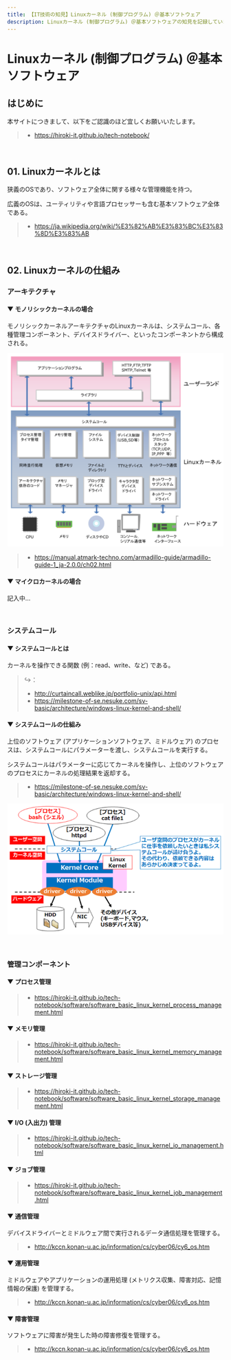 ```yaml
---
title: 【IT技術の知見】Linuxカーネル (制御プログラム) ＠基本ソフトウェア
description: Linuxカーネル (制御プログラム) ＠基本ソフトウェアの知見を記録しています。
---
```


# Linuxカーネル (制御プログラム) ＠基本ソフトウェア

## はじめに

本サイトにつきまして、以下をご認識のほど宜しくお願いいたします。

> - https://hiroki-it.github.io/tech-notebook/

<br>

## 01. Linuxカーネルとは

狭義のOSであり、ソフトウェア全体に関する様々な管理機能を持つ。

広義のOSは、ユーティリティや言語プロセッサーも含む基本ソフトウェア全体である。

> - https://ja.wikipedia.org/wiki/%E3%82%AB%E3%83%BC%E3%83%8D%E3%83%AB

<br>

## 02. Linuxカーネルの仕組み

### アーキテクチャ

#### ▼ モノリシックカーネルの場合

モノリシックカーネルアーキテクチャのLinuxカーネルは、システムコール、各種管理コンポーネント、デバイスドライバー、といったコンポーネントから構成される。

![linux_kernel_architecture](https://raw.githubusercontent.com/hiroki-it/tech-notebook-images/master/images/linux_kernel_architecture.png)

> - https://manual.atmark-techno.com/armadillo-guide/armadillo-guide-1_ja-2.0.0/ch02.html

#### ▼ マイクロカーネルの場合

記入中...

<br>

### システムコール

#### ▼ システムコールとは

カーネルを操作できる関数 (例：read、write、など) である。

> ↪️：
>
> - http://curtaincall.weblike.jp/portfolio-unix/api.html
> - https://milestone-of-se.nesuke.com/sv-basic/architecture/windows-linux-kernel-and-shell/

#### ▼ システムコールの仕組み

上位のソフトウェア (アプリケーションソフトウェア、ミドルウェア) のプロセスは、システムコールにパラメーターを渡し、システムコールを実行する。

システムコールはパラメーターに応じてカーネルを操作し、上位のソフトウェアのプロセスにカーネルの処理結果を返却する。

> - https://milestone-of-se.nesuke.com/sv-basic/architecture/windows-linux-kernel-and-shell/

![linux_kernel_system-call](https://raw.githubusercontent.com/hiroki-it/tech-notebook-images/master/images/linux_kernel_system-call.png)

<br>

### 管理コンポーネント

#### ▼ プロセス管理

> - https://hiroki-it.github.io/tech-notebook/software/software_basic_linux_kernel_process_management.html

#### ▼ メモリ管理

> - https://hiroki-it.github.io/tech-notebook/software/software_basic_linux_kernel_memory_management.html

#### ▼ ストレージ管理

> - https://hiroki-it.github.io/tech-notebook/software/software_basic_linux_kernel_storage_management.html

#### ▼ I/O (入出力) 管理

> - https://hiroki-it.github.io/tech-notebook/software/software_basic_linux_kernel_io_management.html

#### ▼ ジョブ管理

> - https://hiroki-it.github.io/tech-notebook/software/software_basic_linux_kernel_job_management.html

#### ▼ 通信管理

デバイスドライバーとミドルウェア間で実行されるデータ通信処理を管理する。

> - http://kccn.konan-u.ac.jp/information/cs/cyber06/cy6_os.htm

#### ▼ 運用管理

ミドルウェアやアプリケーションの運用処理 (メトリクス収集、障害対応、記憶情報の保護) を管理する。

> - http://kccn.konan-u.ac.jp/information/cs/cyber06/cy6_os.htm

#### ▼ 障害管理

ソフトウェアに障害が発生した時の障害修復を管理する。

> - http://kccn.konan-u.ac.jp/information/cs/cyber06/cy6_os.htm

<br>

